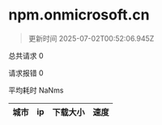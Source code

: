 
  # npm.onmicrosoft.cn

  > 更新时间 2025-07-02T00:52:06.945Z
  
  总共请求 0

  请求报错 0

  平均耗时 NaNms

|城市|ip|下载大小|速度|
|-----|----------|---|---|

  